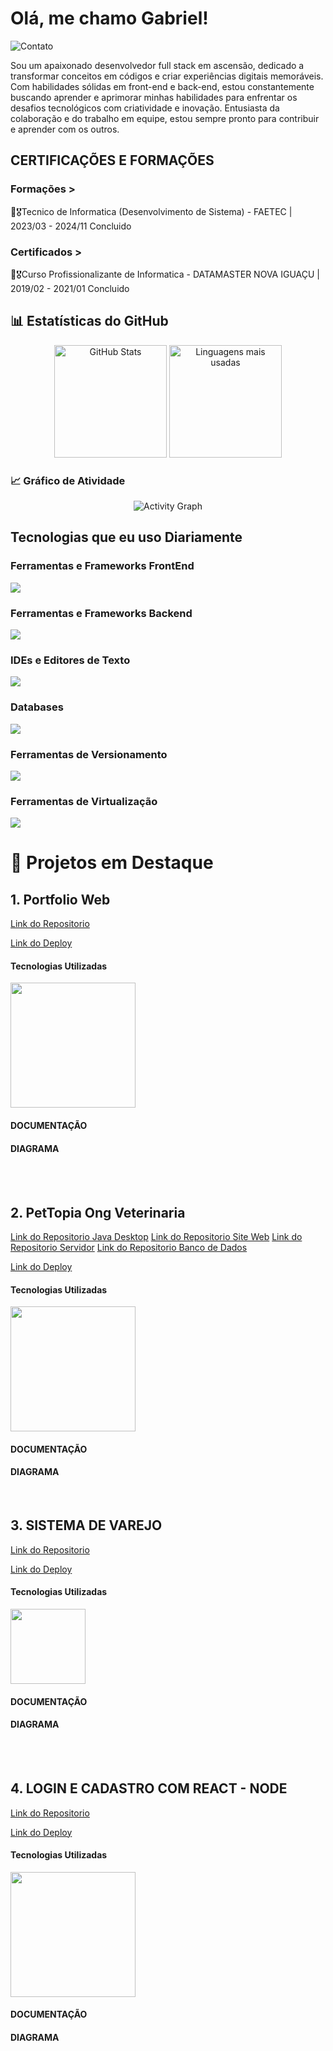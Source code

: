 # <h1>Olá, me chamo Gabriel!</h1>

![Contato](https://img.shields.io/badge/LinkedIn-0077B5?style=for-the-badge&logo=linkedin&logoColor=white)


Sou um apaixonado desenvolvedor full stack em ascensão, dedicado a transformar conceitos em códigos e criar experiências digitais memoráveis. Com habilidades sólidas em front-end e back-end, estou constantemente buscando aprender e aprimorar minhas habilidades para enfrentar os desafios tecnológicos com criatividade e inovação. Entusiasta da colaboração e do trabalho em equipe, estou sempre pronto para contribuir e aprender com os outros.
## <h2>CERTIFICAÇÕES E FORMAÇÕES</h2>
### Formações >
📕🎖️Tecnico de Informatica (Desenvolvimento de Sistema) - FAETEC | 2023/03 - 2024/11 Concluido

### Certificados >
📕🎖️Curso Profissionalizante de Informatica - DATAMASTER NOVA IGUAÇU | 2019/02 - 2021/01 Concluido

## 📊 Estatísticas do GitHub
<div align="center">
  <img height="180em" src="https://github-readme-stats.vercel.app/api?username=GabsFns&show_icons=true&theme=default&hide_border=true&include_all_commits=true&count_private=true" alt="GitHub Stats"/>
  <img height="180em" src="https://github-readme-stats.vercel.app/api/top-langs/?username=GabsFns&layout=compact&theme=default&hide_border=true" alt="Linguagens mais usadas"/>
</div>

### 📈 Gráfico de Atividade
<div align="center">
  <img src="https://github-readme-activity-graph.vercel.app/graph?username=GabsFns&theme=github" alt="Activity Graph"/>
</div>




## <h2>Tecnologias que eu uso Diariamente</h2>
<p align="center">
  <h3>Ferramentas e Frameworks FrontEnd</h3>
  <img src ="https://skillicons.dev/icons?i=js,html,css,react,sass,bootstrap"/>
  <h3>Ferramentas e Frameworks Backend</h3>
  <img src="https://skillicons.dev/icons?i=java,spring,jquery,php"/>
  <h3>IDEs e Editores de Texto</h3>
  <img src="https://skillicons.dev/icons?i=idea,vscode"/>
  <h3>Databases</h3>
  <img src = "https://skillicons.dev/icons?i=mysql,postgresql"/>
  <h3>Ferramentas de Versionamento</h3>
  <img src = "https://skillicons.dev/icons?i=git"/>
  <h3>Ferramentas de Virtualização</h3>
  <img src = "https://skillicons.dev/icons?i=docker"/>
</p>


# 📂 Projetos em Destaque


## 1. Portfolio Web

[Link do Repositorio](https://github.com/GabsFns/WebFernandes)

[Link do Deploy](https://fernandesportfolio.netlify.app/)

<h4>Tecnologias Utilizadas</h4>
  <img width="200" src="https://skillicons.dev/icons?i=react,nodejs,js,html,css,gmail,git"/>
<h4>DOCUMENTAÇÃO</h4>

<h4>DIAGRAMA</h4>


<br>
<br>

## 2. PetTopia Ong Veterinaria

[Link do Repositorio Java Desktop](https://github.com/GabsFns/WebFernandes)
[Link do Repositorio Site Web](https://github.com/GabsFns/WebFernandes)
[Link do Repositorio Servidor](https://github.com/GabsFns/WebFernandes)
[Link do Repositorio Banco de Dados](https://github.com/GabsFns/WebFernandes)

[Link do Deploy](https://fernandesportfolio.netlify.app/)

<h4>Tecnologias Utilizadas</h4>
  <img width="200" src="https://skillicons.dev/icons?i=react,nodejs,js,html,css,gmail,git"/>
<h4>DOCUMENTAÇÃO</h4>

<h4>DIAGRAMA</h4>

<br>


## 3. SISTEMA DE VAREJO
[Link do Repositorio](https://github.com/GabsFns/SistemaVarejo-JAVA)

[Link do Deploy]()

<h4>Tecnologias Utilizadas</h4>
  <img width="120" src="https://skillicons.dev/icons?i=java,postgresql,git"/>
<h4>DOCUMENTAÇÃO</h4>

<h4>DIAGRAMA</h4>


<br>
<br>

## 4. LOGIN E CADASTRO COM REACT - NODE
[Link do Repositorio](https://github.com/GabsFns/Login-Cadastro-React)

[Link do Deploy](https://testelogcad.netlify.app/)

<h4>Tecnologias Utilizadas</h4>
  <img width="200" src="https://skillicons.dev/icons?i=react,nodejs,mongodb,js,html,css,git"/>
<h4>DOCUMENTAÇÃO</h4>

<h4>DIAGRAMA</h4>

<br>
<br>
